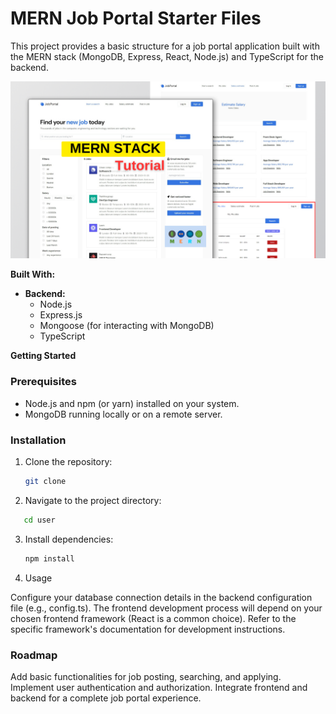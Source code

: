 # MERN Job Portal Starter Files

This project provides a basic structure for a job portal application built with the MERN stack (MongoDB, Express, React, Node.js) and TypeScript for the backend.

![Project View](MERN%20STACK.png)

**Built With:**

* **Backend:**
    * Node.js
    * Express.js
    * Mongoose (for interacting with MongoDB)
    * TypeScript

**Getting Started**

### Prerequisites

* Node.js and npm (or yarn) installed on your system.
* MongoDB running locally or on a remote server.

### Installation

1. Clone the repository:

   ```bash
   git clone 
   ```

2. Navigate to the project directory:

```Bash
   cd user 
```

3. Install dependencies:

    ```Bash
    npm install
    ```

4. Usage

Configure your database connection details in the backend configuration file (e.g., config.ts).
The frontend development process will depend on your chosen frontend framework (React is a common choice). Refer to the specific framework's documentation for development instructions.

###  Roadmap

Add basic functionalities for job posting, searching, and applying.
Implement user authentication and authorization.
Integrate frontend and backend for a complete job portal experience.